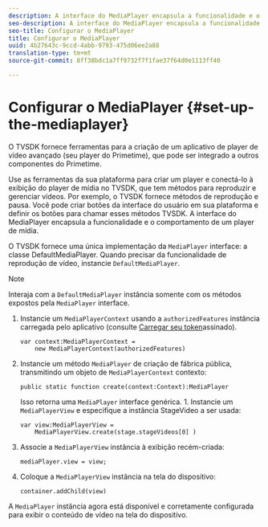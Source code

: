 ```yaml
---
description: A interface do MediaPlayer encapsula a funcionalidade e o comportamento de um player de mídia.
seo-description: A interface do MediaPlayer encapsula a funcionalidade e o comportamento de um player de mídia.
seo-title: Configurar o MediaPlayer
title: Configurar o MediaPlayer
uuid: 4b27643c-9ccd-4abb-9793-475d06ee2a88
translation-type: tm+mt
source-git-commit: 8ff38bdc1a7ff9732f7f1fae37f64d0e1113ff40

---
```



# Configurar o MediaPlayer {#set-up-the-mediaplayer}

O TVSDK fornece ferramentas para a criação de um aplicativo de player de vídeo avançado (seu player do Primetime), que pode ser integrado a outros componentes do Primetime.

Use as ferramentas da sua plataforma para criar um player e conectá-lo à exibição do player de mídia no TVSDK, que tem métodos para reproduzir e gerenciar vídeos. Por exemplo, o TVSDK fornece métodos de reprodução e pausa. Você pode criar botões da interface do usuário em sua plataforma e definir os botões para chamar esses métodos TVSDK. A interface do MediaPlayer encapsula a funcionalidade e o comportamento de um player de mídia.

O TVSDK fornece uma única implementação da `MediaPlayer` interface: a classe DefaultMediaPlayer. Quando precisar da funcionalidade de reprodução de vídeo, instancie `DefaultMediaPlayer`.

>[!NOTE]
>
>Interaja com a `DefaultMediaPlayer` instância somente com os métodos expostos pela `MediaPlayer` interface.

1. Instancie um `MediaPlayerContext` usando a `authorizedFeatures` instância carregada pelo aplicativo (consulte [Carregar seu token](../../tvsdk-1.4-for-desktop-hls/t-psdk-dhls-1.4-configure/t-psdk-dhls-1.4-get-signed-token.md)assinado).

   ```
   var context:MediaPlayerContext =  
       new MediaPlayerContext(authorizedFeatures)
   ```

1. Instancie um método `MediaPlayer` de criação de fábrica pública, transmitindo um objeto de `MediaPlayerContext` contexto:

   ```
   public static function create(context:Context):MediaPlayer
   ```

   Isso retorna uma `MediaPlayer` interface genérica. 1. Instancie um `MediaPlayerView` e especifique a instância StageVideo a ser usada:

   ```
   var view:MediaPlayerView =  
       MediaPlayerView.create(stage.stageVideos[0] )
   ```

1. Associe a `MediaPlayerView` instância à exibição recém-criada:

   ```
   mediaPlayer.view = view;
   ```

1. Coloque a `MediaPlayerView` instância na tela do dispositivo:

   ```
   container.addChild(view)
   ```

A `MediaPlayer` instância agora está disponível e corretamente configurada para exibir o conteúdo de vídeo na tela do dispositivo.